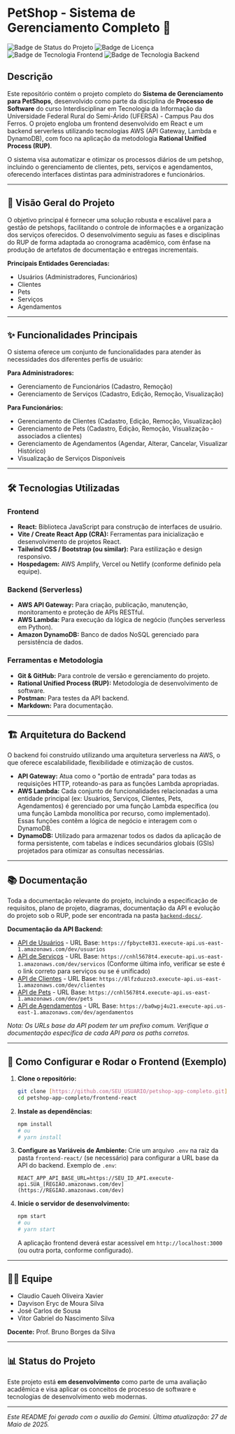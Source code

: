 # PetShop - Sistema de Gerenciamento Completo 🐾

![Badge de Status do Projeto](https://img.shields.io/badge/status-em%20desenvolvimento-yellow)
![Badge de Licença](https://img.shields.io/badge/license-N%2FA-lightgrey)
![Badge de Tecnologia Frontend](https://img.shields.io/badge/frontend-React-blue)
![Badge de Tecnologia Backend](https://img.shields.io/badge/backend-AWS%20Serverless-orange)

## Descrição

Este repositório contém o projeto completo do **Sistema de Gerenciamento para PetShops**, desenvolvido como parte da disciplina de **Processo de Software** do curso Interdisciplinar em Tecnologia da Informação da Universidade Federal Rural do Semi-Árido (UFERSA) - Campus Pau dos Ferros. O projeto engloba um frontend desenvolvido em React e um backend serverless utilizando tecnologias AWS (API Gateway, Lambda e DynamoDB), com foco na aplicação da metodologia **Rational Unified Process (RUP)**.

O sistema visa automatizar e otimizar os processos diários de um petshop, incluindo o gerenciamento de clientes, pets, serviços e agendamentos, oferecendo interfaces distintas para administradores e funcionários.

---

## 📜 Visão Geral do Projeto

O objetivo principal é fornecer uma solução robusta e escalável para a gestão de petshops, facilitando o controle de informações e a organização dos serviços oferecidos. O desenvolvimento seguiu as fases e disciplinas do RUP de forma adaptada ao cronograma acadêmico, com ênfase na produção de artefatos de documentação e entregas incrementais.

**Principais Entidades Gerenciadas:**
* Usuários (Administradores, Funcionários)
* Clientes
* Pets
* Serviços
* Agendamentos

---

## ✨ Funcionalidades Principais

O sistema oferece um conjunto de funcionalidades para atender às necessidades dos diferentes perfis de usuário:

**Para Administradores:**
* Gerenciamento de Funcionários (Cadastro, Remoção)
* Gerenciamento de Serviços (Cadastro, Edição, Remoção, Visualização)

**Para Funcionários:**
* Gerenciamento de Clientes (Cadastro, Edição, Remoção, Visualização)
* Gerenciamento de Pets (Cadastro, Edição, Remoção, Visualização - associados a clientes)
* Gerenciamento de Agendamentos (Agendar, Alterar, Cancelar, Visualizar Histórico)
* Visualização de Serviços Disponíveis

---

## 🛠️ Tecnologias Utilizadas

### Frontend
* **React:** Biblioteca JavaScript para construção de interfaces de usuário.
* **Vite / Create React App (CRA):** Ferramentas para inicialização e desenvolvimento de projetos React.
* **Tailwind CSS / Bootstrap (ou similar):** Para estilização e design responsivo.
* **Hospedagem:** AWS Amplify, Vercel ou Netlify (conforme definido pela equipe).

### Backend (Serverless)
* **AWS API Gateway:** Para criação, publicação, manutenção, monitoramento e proteção de APIs RESTful.
* **AWS Lambda:** Para execução da lógica de negócio (funções serverless em Python).
* **Amazon DynamoDB:** Banco de dados NoSQL gerenciado para persistência de dados.

### Ferramentas e Metodologia
* **Git & GitHub:** Para controle de versão e gerenciamento do projeto.
* **Rational Unified Process (RUP):** Metodologia de desenvolvimento de software.
* **Postman:** Para testes da API backend.
* **Markdown:** Para documentação.

---

## 🏗️ Arquitetura do Backend

O backend foi construído utilizando uma arquitetura serverless na AWS, o que oferece escalabilidade, flexibilidade e otimização de custos.

* **API Gateway:** Atua como o "portão de entrada" para todas as requisições HTTP, roteando-as para as funções Lambda apropriadas.
* **AWS Lambda:** Cada conjunto de funcionalidades relacionadas a uma entidade principal (ex: Usuários, Serviços, Clientes, Pets, Agendamentos) é gerenciado por uma função Lambda específica (ou uma função Lambda monolítica por recurso, como implementado). Essas funções contêm a lógica de negócio e interagem com o DynamoDB.
* **DynamoDB:** Utilizado para armazenar todos os dados da aplicação de forma persistente, com tabelas e índices secundários globais (GSIs) projetados para otimizar as consultas necessárias.

---

## 📚 Documentação

Toda a documentação relevante do projeto, incluindo a especificação de requisitos, plano de projeto, diagramas, documentação da API e evolução do projeto sob o RUP, pode ser encontrada na pasta [`backend-docs/`](./backend-docs/).

**Documentação da API Backend:**
* [API de Usuários](./backend-docs/api/usuarios_api.md) - URL Base: `https://fpbycte831.execute-api.us-east-1.amazonaws.com/dev/usuarios`
* [API de Serviços](./backend-docs/api/servicos_api.md) - URL Base: `https://cnhl5678t4.execute-api.us-east-1.amazonaws.com/dev/servicos` (Conforme última info, verificar se este é o link correto para serviços ou se é unificado)
* [API de Clientes](./backend-docs/api/clientes_api.md) - URL Base: `https://8lfzduzzo3.execute-api.us-east-1.amazonaws.com/dev/clientes`
* [API de Pets](./backend-docs/api/pets_api.md) - URL Base: `https://cnhl5678t4.execute-api.us-east-1.amazonaws.com/dev/pets`
* [API de Agendamentos](./backend-docs/api/agendamentos_api.md) - URL Base: `https://ba0wpj4u21.execute-api.us-east-1.amazonaws.com/dev/agendamentos`

*Nota: Os URLs base da API podem ter um prefixo comum. Verifique a documentação específica de cada API para os paths corretos.*

---

## 🚀 Como Configurar e Rodar o Frontend (Exemplo)

1.  **Clone o repositório:**
    ```bash
    git clone [https://github.com/SEU_USUARIO/petshop-app-completo.git](https://github.com/SEU_USUARIO/petshop-app-completo.git)
    cd petshop-app-completo/frontend-react
    ```
2.  **Instale as dependências:**
    ```bash
    npm install
    # ou
    # yarn install
    ```
3.  **Configure as Variáveis de Ambiente:**
    Crie um arquivo `.env` na raiz da pasta `frontend-react/` (se necessário) para configurar a URL base da API do backend.
    Exemplo de `.env`:
    ```
    REACT_APP_API_BASE_URL=https://SEU_ID_API.execute-api.SUA_[REGIAO.amazonaws.com/dev](https://REGIAO.amazonaws.com/dev)
    ```
4.  **Inicie o servidor de desenvolvimento:**
    ```bash
    npm start
    # ou
    # yarn start
    ```
    A aplicação frontend deverá estar acessível em `http://localhost:3000` (ou outra porta, conforme configurado).

---

## 🧑‍💻 Equipe

* Claudio Caueh Oliveira Xavier
* Dayvison Eryc de Moura Silva
* José Carlos de Sousa
* Vitor Gabriel do Nascimento Silva

**Docente:** Prof. Bruno Borges da Silva

---

## 📊 Status do Projeto

Este projeto está **em desenvolvimento** como parte de uma avaliação acadêmica e visa aplicar os conceitos de processo de software e tecnologias de desenvolvimento web modernas.

---

*Este README foi gerado com o auxílio do Gemini. Última atualização: 27 de Maio de 2025.*

